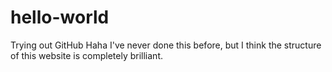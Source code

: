# hello-world
Trying out GitHub
Haha I've never done this before, but I think the structure of this website is completely brilliant.
